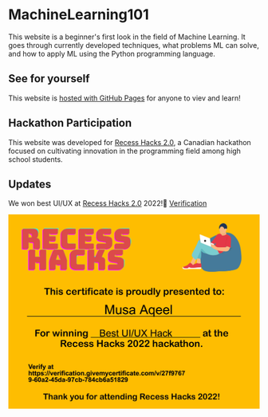 # MachineLearning101

This website is a beginner's first look in the field of Machine Learning.
It goes through currently developed techniques, what problems ML can solve,
and how to apply ML using the Python programming language.

## See for yourself

This website is [hosted with GitHub Pages][1] for anyone to viev and learn!

## Hackathon Participation

This website was developed for [Recess Hacks 2.0][2], a Canadian hackathon
focused on cultivating innovation in the programming field among high school students.

## Updates 

We won best UI/UX at [Recess Hacks 2.0][2] 2022!🥇 [Verification][3] 

[1]: https://musaaqeel.github.io/MachineLearning101/
[2]: https://recess-hacks-2022.devpost.com/
[3]: https://verification.givemycertificate.com/v/27f97679-60a2-45da-97cb-784cb6a51829

![MUSARECESSHACKSCERTIFICATE](https://github.com/MusaAqeel/MachineLearning101/raw/main/MUSARECESSHACKSCERTIFICATE.png)

